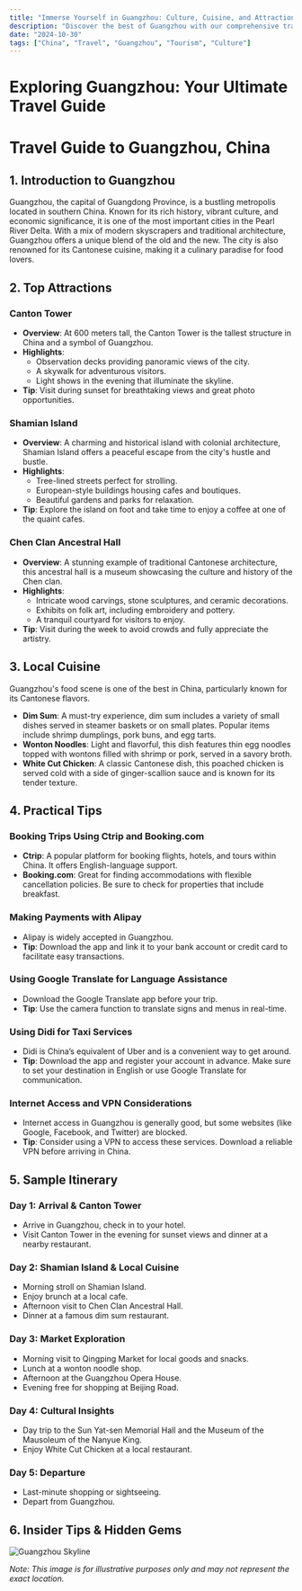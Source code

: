 ```yaml
---
title: "Immerse Yourself in Guangzhou: Culture, Cuisine, and Attractions"
description: "Discover the best of Guangzhou with our comprehensive travel guide. Explore top attractions, savor local cuisine, and get insider tips for an unforgettable Chinese adventure."
date: "2024-10-30"
tags: ["China", "Travel", "Guangzhou", "Tourism", "Culture"]
---
```


# Exploring Guangzhou: Your Ultimate Travel Guide

# Travel Guide to Guangzhou, China

## 1. Introduction to Guangzhou
Guangzhou, the capital of Guangdong Province, is a bustling metropolis located in southern China. Known for its rich history, vibrant culture, and economic significance, it is one of the most important cities in the Pearl River Delta. With a mix of modern skyscrapers and traditional architecture, Guangzhou offers a unique blend of the old and the new. The city is also renowned for its Cantonese cuisine, making it a culinary paradise for food lovers.

## 2. Top Attractions

### Canton Tower
- **Overview**: At 600 meters tall, the Canton Tower is the tallest structure in China and a symbol of Guangzhou. 
- **Highlights**:
  - Observation decks providing panoramic views of the city.
  - A skywalk for adventurous visitors.
  - Light shows in the evening that illuminate the skyline.
- **Tip**: Visit during sunset for breathtaking views and great photo opportunities.

### Shamian Island
- **Overview**: A charming and historical island with colonial architecture, Shamian Island offers a peaceful escape from the city's hustle and bustle.
- **Highlights**:
  - Tree-lined streets perfect for strolling.
  - European-style buildings housing cafes and boutiques.
  - Beautiful gardens and parks for relaxation.
- **Tip**: Explore the island on foot and take time to enjoy a coffee at one of the quaint cafes.

### Chen Clan Ancestral Hall
- **Overview**: A stunning example of traditional Cantonese architecture, this ancestral hall is a museum showcasing the culture and history of the Chen clan.
- **Highlights**:
  - Intricate wood carvings, stone sculptures, and ceramic decorations.
  - Exhibits on folk art, including embroidery and pottery.
  - A tranquil courtyard for visitors to enjoy.
- **Tip**: Visit during the week to avoid crowds and fully appreciate the artistry.

## 3. Local Cuisine
Guangzhou's food scene is one of the best in China, particularly known for its Cantonese flavors.

- **Dim Sum**: A must-try experience, dim sum includes a variety of small dishes served in steamer baskets or on small plates. Popular items include shrimp dumplings, pork buns, and egg tarts.
- **Wonton Noodles**: Light and flavorful, this dish features thin egg noodles topped with wontons filled with shrimp or pork, served in a savory broth.
- **White Cut Chicken**: A classic Cantonese dish, this poached chicken is served cold with a side of ginger-scallion sauce and is known for its tender texture.

## 4. Practical Tips

### Booking Trips Using Ctrip and Booking.com
- **Ctrip**: A popular platform for booking flights, hotels, and tours within China. It offers English-language support.
- **Booking.com**: Great for finding accommodations with flexible cancellation policies. Be sure to check for properties that include breakfast.

### Making Payments with Alipay
- Alipay is widely accepted in Guangzhou. 
- **Tip**: Download the app and link it to your bank account or credit card to facilitate easy transactions.

### Using Google Translate for Language Assistance
- Download the Google Translate app before your trip. 
- **Tip**: Use the camera function to translate signs and menus in real-time.

### Using Didi for Taxi Services
- Didi is China’s equivalent of Uber and is a convenient way to get around.
- **Tip**: Download the app and register your account in advance. Make sure to set your destination in English or use Google Translate for communication.

### Internet Access and VPN Considerations
- Internet access in Guangzhou is generally good, but some websites (like Google, Facebook, and Twitter) are blocked.
- **Tip**: Consider using a VPN to access these services. Download a reliable VPN before arriving in China.

## 5. Sample Itinerary

### Day 1: Arrival & Canton Tower
- Arrive in Guangzhou, check in to your hotel.
- Visit Canton Tower in the evening for sunset views and dinner at a nearby restaurant.

### Day 2: Shamian Island & Local Cuisine
- Morning stroll on Shamian Island.
- Enjoy brunch at a local cafe.
- Afternoon visit to Chen Clan Ancestral Hall.
- Dinner at a famous dim sum restaurant.

### Day 3: Market Exploration
- Morning visit to Qingping Market for local goods and snacks.
- Lunch at a wonton noodle shop.
- Afternoon at the Guangzhou Opera House.
- Evening free for shopping at Beijing Road.

### Day 4: Cultural Insights
- Day trip to the Sun Yat-sen Memorial Hall and the Museum of the Mausoleum of the Nanyue King.
- Enjoy White Cut Chicken at a local restaurant.

### Day 5: Departure
- Last-minute shopping or sightseeing.
- Depart from Guangzhou.

## 6. Insider Tips & Hidden Gems

<img src="https://source.unsplash.com/1600x900/?Guangzhou,cityscape" alt="Guangzhou Skyline" loading="lazy">

*Note: This image is for illustrative purposes only and may not represent the exact location.*

